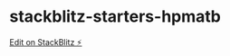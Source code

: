 # stackblitz-starters-hpmatb

[Edit on StackBlitz ⚡️](https://stackblitz.com/edit/stackblitz-starters-hpmatb)